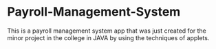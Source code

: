 # Payroll-Management-System
This is a payroll management system app that was just created for the minor project in the college in JAVA by using the techniques of applets.
